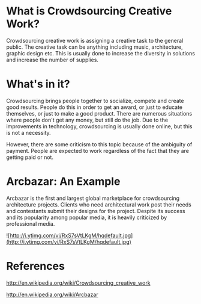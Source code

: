 # What is Crowdsourcing Creative Work? #

Crowdsourcing creative work is assigning a creative task to the general public. The creative task can be anything including music, architecture, graphic design etc. This is usually done to increase the diversity in solutions and increase the number of supplies.


# What's in it? #

Crowdsourcing brings people together to socialize, compete and create good results. People do this in order to get an award, or just to educate themselves, or just to make a good product. There are numerous situations where people don't get any money, but still do the job. Due to the improvements in technology, crowdsourcing is usually done online, but this is not a necessity.

However, there are some criticism to this topic because of the ambiguity of payment. People are expected to work regardless of the fact that they are getting paid or not.

# Arcbazar: An Example #

Arcbazar is the first and largest global marketplace for crowdsourcing architecture projects. Clients who need architectural work post their needs and contestants submit their designs for the project. Despite its success and its popularity among popular media, it is heavily criticized by professional media.

![http://i.ytimg.com/vi/RxS7sVtLKgM/hqdefault.jpg](http://i.ytimg.com/vi/RxS7sVtLKgM/hqdefault.jpg)

# References #

http://en.wikipedia.org/wiki/Crowdsourcing_creative_work

http://en.wikipedia.org/wiki/Arcbazar